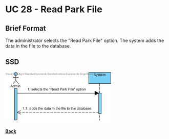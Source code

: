 # UC 28 - Read Park File


## Brief Format
The administrator selects the "Read Park File" option.
The system adds the data in the file to the database.

## SSD
![UC28-SSD.jpg](UC28-SSD.jpg)

#### [Back](../UseCases.md)